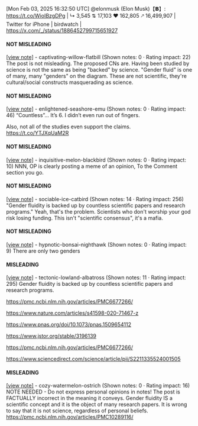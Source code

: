 [Mon Feb 03, 2025 16:32:50 UTC] @elonmusk (Elon Musk)【𝗕】: https://t.co/WioIBzgDPg | ↳ 3,545 ⇅ 17,103 ♥ 162,805 🡕 16,499,907 | Twitter for iPhone | birdwatch | https://x.com/_/status/1886452799715651927

#### NOT MISLEADING

[[view note]](https://x.com/i/birdwatch/n/1886612665734189472) - captivating-willow-flatbill (Shown notes: 0 · Rating impact: 22)
The post is not misleading. The proposed CNs are. Having been studied by science is not the same as being "backed" by science. "Gender fluid" is one of many, many "genders" on the diagram. These are not scientific, they're cultural/social constructs masquerading as science.

#### NOT MISLEADING

[[view note]](https://x.com/i/birdwatch/n/1886570836704022749) - enlightened-seashore-emu (Shown notes: 0 · Rating impact: 46)
“Countless”…
It’s 6. I didn’t even run out of fingers. 

Also, not all of the studies even support the claims. 
https://t.co/YTJXqUaM2R

#### NOT MISLEADING

[[view note]](https://x.com/i/birdwatch/n/1886481339706187999) - inquisitive-melon-blackbird (Shown notes: 0 · Rating impact: 10)
NNN, OP is clearly posting a meme of an opinion, To the Comment section you go.

#### NOT MISLEADING

[[view note]](https://x.com/i/birdwatch/n/1886468189967585428) - sociable-ice-catbird (Shown notes: 14 · Rating impact: 256)
"Gender fluidity is backed up by countless scientific papers and research programs." Yeah, that's the problem. Scientists who don't worship your god risk losing funding. This isn't "scientific consensus", it's a mafia.

#### NOT MISLEADING

[[view note]](https://x.com/i/birdwatch/n/1886464825888215273) - hypnotic-bonsai-nighthawk (Shown notes: 0 · Rating impact: 9)
There are only two genders 

#### MISLEADING

[[view note]](https://x.com/i/birdwatch/n/1886463466195599760) - tectonic-lowland-albatross (Shown notes: 11 · Rating impact: 295)
Gender fluidity is backed up by countless scientific papers and research programs.

https://pmc.ncbi.nlm.nih.gov/articles/PMC6677266/

https://www.nature.com/articles/s41598-020-71467-z

https://www.pnas.org/doi/10.1073/pnas.1509654112

https://www.jstor.org/stable/3196139

https://pmc.ncbi.nlm.nih.gov/articles/PMC6677266/

https://www.sciencedirect.com/science/article/pii/S2211335524001505

#### MISLEADING

[[view note]](https://x.com/i/birdwatch/n/1886599273816711229) - cozy-watermelon-ostrich (Shown notes: 0 · Rating impact: 16)
NOTE NEEDED - Do not express personal opinions in notes! The post is FACTUALLY incorrect in the meaning it conveys. Gender fluidity IS a scientific concept and it is the object of many research papers. It is wrong to say that it is not science, regardless of personal beliefs.
https://pmc.ncbi.nlm.nih.gov/articles/PMC10289116/
